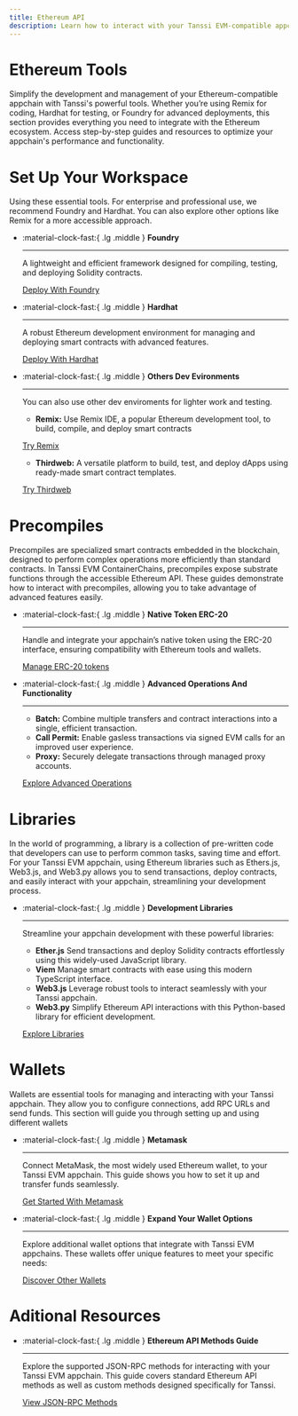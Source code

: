 ```yaml
---
title: Ethereum API
description: Learn how to interact with your Tanssi EVM-compatible appchain through the Ethereum API with different Ethereum tools like Remix, Hardhat, Foundry, and more.
---
```


# Ethereum Tools

Simplify the development and management of your Ethereum-compatible appchain with Tanssi's powerful tools. Whether you’re using Remix for coding, Hardhat for testing, or Foundry for advanced deployments, this section provides everything you need to integrate with the Ethereum ecosystem. Access step-by-step guides and resources to optimize your appchain's performance and functionality.

# Set Up Your Workspace

Using these essential tools. For enterprise and professional use, we recommend Foundry and Hardhat. You can also explore other options like Remix for a more accessible approach.

<div class="grid cards" markdown>

-   :material-clock-fast:{ .lg .middle } __Foundry__

    ---
    
    A lightweight and efficient framework designed for compiling, testing, and deploying Solidity contracts.

    [Deploy With Foundry](dev-env/foundry.md) 

-   :material-clock-fast:{ .lg .middle } __Hardhat__

    ---
    
    A robust Ethereum development environment for managing and deploying smart contracts with advanced features.

    [Deploy With Hardhat](dev-env/hardhat.md) 

</div>

<div class="grid cards" markdown>

-   :material-clock-fast:{ .lg .middle } __Others Dev Evironments__

    ---
    
    You can also use other dev enviroments for lighter work and testing.
    
    - **Remix:** Use Remix IDE, a popular Ethereum development tool, to build, compile, and deploy smart contracts
      
    [Try Remix](dev-env/remix.md)  
  
    - **Thirdweb:** A versatile platform to build, test, and deploy dApps using ready-made smart contract templates.
      
    [Try Thirdweb](dev-env/thirdweb.md) 
    
</div>

# Precompiles

Precompiles are specialized smart contracts embedded in the blockchain, designed to perform complex operations more efficiently than standard contracts. In Tanssi EVM ContainerChains, precompiles expose substrate functions through the accessible Ethereum API. These guides demonstrate how to interact with precompiles, allowing you to take advantage of advanced features easily.

<div class="grid cards" markdown>

-   :material-clock-fast:{ .lg .middle } __Native Token ERC-20__

    ---
    
    Handle and integrate your appchain’s native token using the ERC-20 interface, ensuring compatibility with Ethereum tools and wallets.
      
    [Manage ERC-20 tokens](precompiles/erc20.md)  

-   :material-clock-fast:{ .lg .middle } __Advanced Operations And Functionality__

    ---
    
    - **Batch:** Combine multiple transfers and contract interactions into a single, efficient transaction.
    - **Call Permit:** Enable gasless transactions via signed EVM calls for an improved user experience.
    - **Proxy:** Securely delegate transactions through managed proxy accounts.
      
    [Explore Advanced Operations](precompiles/index.md)
</div>

# Libraries

In the world of programming, a library is a collection of pre-written code that developers can use to perform common tasks, saving time and effort. For your Tanssi EVM appchain, using Ethereum libraries such as Ethers.js, Web3.js, and Web3.py allows you to send transactions, deploy contracts, and easily interact with your appchain, streamlining your development process.


<div class="grid cards" markdown>

-   :material-clock-fast:{ .lg .middle } __Development Libraries__

    ---
    Streamline your appchain development with these powerful libraries:  

    - **Ether.js** Send transactions and deploy Solidity contracts effortlessly using this widely-used JavaScript library.
    - **Viem** Manage smart contracts with ease using this modern TypeScript interface.
    - **Web3.js** Leverage robust tools to interact seamlessly with your Tanssi appchain.
    - **Web3.py** Simplify Ethereum API interactions with this Python-based library for efficient development.
 
    [Explore Libraries](libraries/index.md) 

</div>

# Wallets 

Wallets are essential tools for managing and interacting with your Tanssi appchain. They allow you to configure connections, add RPC URLs and send funds. This section will guide you through setting up and using different wallets

<div class="grid cards" markdown>

-   :material-clock-fast:{ .lg .middle } __Metamask__

    ---
    
    Connect MetaMask, the most widely used Ethereum wallet, to your Tanssi EVM appchain. This guide shows you how to set it up and transfer funds seamlessly.
      
    [Get Started With Metamask](wallets/metamask.md)  

-   :material-clock-fast:{ .lg .middle } __Expand Your Wallet Options__

    ---
    Explore additional wallet options that integrate with Tanssi EVM appchains. These wallets offer unique features to meet your specific needs:
    
    
    [Discover Other Wallets](wallets/index.md)
    
</div>

# Aditional Resources

<div class="grid cards" markdown>

-   :material-clock-fast:{ .lg .middle } __Ethereum API Methods Guide__

    ---
    
    Explore the supported JSON-RPC methods for interacting with your Tanssi EVM appchain. This guide covers standard Ethereum API methods as well as custom methods designed specifically for Tanssi.
      
    [View JSON-RPC Methods](rpc.md)  

</div>